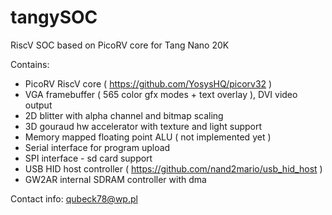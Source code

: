 # tangySOC
RiscV SOC based on PicoRV core for Tang Nano 20K

Contains:
- PicoRV RiscV core ( https://github.com/YosysHQ/picorv32 )
- VGA framebuffer ( 565 color gfx modes + text overlay ), DVI video output
- 2D blitter with alpha channel and bitmap scaling 
- 3D gouraud hw accelerator with texture and light support
- Memory mapped floating point ALU ( not implemented yet )
- Serial interface for program upload
- SPI interface - sd card support 
- USB HID host controller ( https://github.com/nand2mario/usb_hid_host ) 
- GW2AR internal SDRAM controller with dma


Contact info: qubeck78@wp.pl
